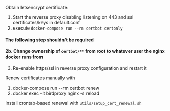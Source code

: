 Obtain letsencrypt certificate:
1. Start the reverse proxy disabling listening on 443 and ssl certificates/keys in default.conf
2. execute `docker-compose run --rm certbot certonly`
#### The following step shouldn't be required
#### 2b. Change ownership of `certbot/**` from root to whatever user the nginx docker runs from
3. Re-enable https/ssl in reverse proxy configuration and restart it


Renew certificates manually with
1. docker-compose run --rm certbot renew
2. docker exec -it birdproxy nginx -s reload

Install crontab-based renewal with `utils/setup_cert_renewal.sh`
